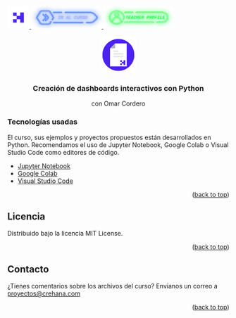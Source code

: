 <div id="top">
  <a href="https://www.crehana.com">
    <img src="images/logo.png" alt="Logo" width="50" height="50">
  </a>
  <a href="https://www.crehana.com/clases/v2/16434/detalle/">
    <img src="images/curso.png" alt="Logo" width="160" height="50">
  </a>
  <a href="https://mx.linkedin.com/in/omar-said-cordero-lugo">
    <img src="images/teacher.png" alt="Logo" width="160" height="50">
  </a>
</div>

<!-- PROJECT LOGO -->
<br />
<div align="center">
  <a href="https://github.com/crehana-studentxp/Python_dashboards_interactivos-Omar_Cordero">
    <img src="images/project.png" alt="Logo" width="80" height="80">
  </a>

  <h3 align="center">Creación de dashboards interactivos con Python</h3>
  <p align="center">con Omar Cordero</h3> 
</div>

### Tecnologías usadas

El curso, sus ejemplos y proyectos propuestos están desarrollados en Python.
Recomendamos el uso de Jupyter Notebook, Google Colab o Visual Studio Code como editores de código.

* [Jupyter Notebook](https://jupyter.org/)
* [Google Colab](https://colab.research.google.com/)
* [Visual Studio Code](https://code.visualstudio.com/)

<p align="right">(<a href="#top">back to top</a>)</p>

<!-- LICENSE -->
## Licencia

Distribuido bajo la licencia MIT License. 

<p align="right">(<a href="#top">back to top</a>)</p>

<!-- CONTACT -->
## Contacto

¿Tienes comentarios sobre los archivos del curso? Envíanos un correo a proyectos@crehana.com

<p align="right">(<a href="#top">back to top</a>)</p>
